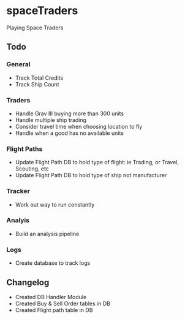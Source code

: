 # spaceTraders
 Playing Space Traders

  ## Todo
  ### General
  - Track Total Credits
  - Track Ship Count

  ### Traders
  - Handle Grav III buying more than 300 units
  - Handle multiple ship trading
  - Consider travel time when choosing location to fly
  - Handle when a good has no available units

  ### Flight Paths
  - Update Flight Path DB to hold type of flight: ie Trading, or Travel, Scouting, etc
  - Update Flight Path DB to hold type of ship not manufacturer


  ### Tracker
  - Work out way to run constantly
  
  ### Analyis
  - Build an analysis pipeline

  ### Logs
  - Create database to track logs

## Changelog
- Created DB Handler Module
- Created Buy & Sell Order tables in DB
- Created Flight path table in DB
